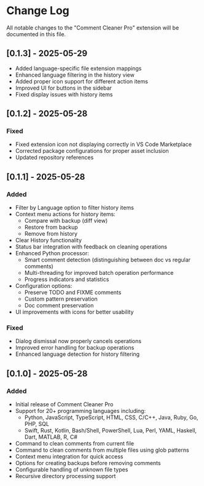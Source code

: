 # Change Log

All notable changes to the "Comment Cleaner Pro" extension will be documented in this file.

## [0.1.3] - 2025-05-29
- Added language-specific file extension mappings
- Enhanced language filtering in the history view
- Added proper icon support for different action items
- Improved UI for buttons in the sidebar
- Fixed display issues with history items

## [0.1.2] - 2025-05-28

### Fixed
- Fixed extension icon not displaying correctly in VS Code Marketplace
- Corrected package configurations for proper asset inclusion
- Updated repository references

## [0.1.1] - 2025-05-28

### Added
- Filter by Language option to filter history items
- Context menu actions for history items:
  - Compare with backup (diff view)
  - Restore from backup
  - Remove from history
- Clear History functionality
- Status bar integration with feedback on cleaning operations
- Enhanced Python processor:
  - Smart comment detection (distinguishing between doc vs regular comments)
  - Multi-threading for improved batch operation performance
  - Progress indicators and statistics
- Configuration options:
  - Preserve TODO and FIXME comments
  - Custom pattern preservation
  - Doc comment preservation
- UI improvements with icons for better usability

### Fixed
- Dialog dismissal now properly cancels operations
- Improved error handling for backup operations
- Enhanced language detection for history filtering

## [0.1.0] - 2025-05-28

### Added
- Initial release of Comment Cleaner Pro
- Support for 20+ programming languages including:
  - Python, JavaScript, TypeScript, HTML, CSS, C/C++, Java, Ruby, Go, PHP, SQL
  - Swift, Rust, Kotlin, Bash/Shell, PowerShell, Lua, Perl, YAML, Haskell, Dart, MATLAB, R, C#
- Command to clean comments from current file
- Command to clean comments from multiple files using glob patterns
- Context menu integration for quick access
- Options for creating backups before removing comments
- Configurable handling of unknown file types
- Recursive directory processing support